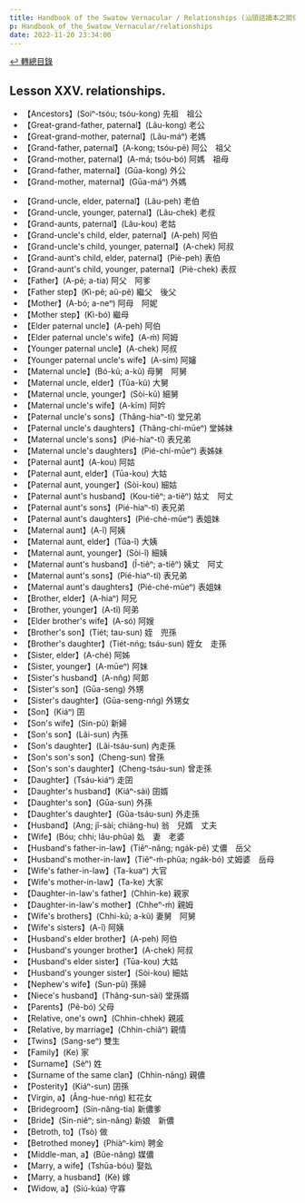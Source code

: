 ```yaml
---
title: Handbook of the Swatow Vernacular / Relationships (汕頭話讀本之關係)
p: Handbook_of_the_Swatow_Vernacular/relationships
date: 2022-11-20 23:34:00
---
```


[↩️ 轉總目錄](/Handbook_of_the_Swatow_Vernacular)

## Lesson XXV. relationships.

* 【Ancestors】(Soiⁿ-tsóu; tsóu-kong) 先祖　祖公
* 【Great-grand-father, paternal】(Lãu-kong) 老公
* 【Great-grand-mother, paternal】(Lãu-máⁿ) 老媽
* 【Grand-father, paternal】(A-kong; tsóu-pẽ) 阿公　祖父
* 【Grand-mother, paternal】(A-má; tsóu-bó) 阿媽　祖母
* 【Grand-father, maternal】(Gūa-kong) 外公
* 【Grand-mother, maternal】(Gūa-máⁿ) 外媽
<!--more-->
* 【Grand-uncle, elder, paternal】(Lãu-peh) 老伯
* 【Grand-uncle, younger, paternal】(Lãu-chek) 老叔
* 【Grand-aunts, paternal】(Lãu-kou) 老姑
* 【Grand-uncle's child, elder, paternal】(A-peh) 阿伯
* 【Grand-uncle's child, younger, paternal】(A-chek) 阿叔
* 【Grand-aunt's child, elder, paternal】(Piè-peh) 表伯
* 【Grand-aunt's child, younger, paternal】(Piè-chek) 表叔
* 【Father】(A-pẽ; a-tia) 阿父　阿爹
* 【Father step】(Kì-pẽ; aũ-pẽ) 繼父　後父
* 【Mother】(A-bó; a-neⁿ) 阿母　阿妮
* 【Mother step】(Kì-bó) 繼母
* 【Elder paternal uncle】(A-peh) 阿伯
* 【Elder paternal uncle's wife】(A-ḿ) 阿姆
* 【Younger paternal uncle】(A-chek) 阿叔
* 【Younger paternal uncle's wife】(A-sím) 阿嬸
* 【Maternal uncle】(Bó-kũ; a-kũ) 母舅　阿舅
* 【Maternal uncle, elder】(Tūa-kũ) 大舅
* 【Maternal uncle, younger】(Sòi-kũ) 細舅
* 【Maternal uncle's wife】(A-kĩm) 阿妗
* 【Paternal uncle's sons】(Thâng-hiaⁿ-tĩ) 堂兄弟
* 【Paternal uncle's daughters】(Thâng-chí-mūeⁿ) 堂姊妹
* 【Maternal uncle's sons】(Pié-hiaⁿ-tĩ) 表兄弟
* 【Maternal uncle's daughters】(Pié-chí-mūeⁿ) 表姊妹
* 【Paternal aunt】(A-kou) 阿姑
* 【Paternal aunt, elder】(Tūa-kou) 大姑
* 【Paternal aunt, younger】(Sòi-kou) 細姑
* 【Paternal aunt's husband】(Kou-tiẽⁿ; a-tiẽⁿ) 姑丈　阿丈
* 【Paternal aunt's sons】(Pié-hiaⁿ-tĩ) 表兄弟
* 【Paternal aunt's daughters】(Pié-ché-mūeⁿ) 表姐妹
* 【Maternal aunt】(A-î) 阿姨
* 【Maternal aunt, elder】(Tūa-î) 大姨
* 【Maternal aunt, younger】(Sòi-î) 細姨
* 【Maternal aunt's husband】(Î-tiẽⁿ; a-tiẽⁿ) 姨丈　阿丈
* 【Maternal aunt's sons】(Pié-hiaⁿ-tĩ) 表兄弟
* 【Maternal aunt's daughters】(Pié-ché-mūeⁿ) 表姐妹
* 【Brother, elder】(A-hiaⁿ) 阿兄
* 【Brother, younger】(A-tĩ) 阿弟
* 【Elder brother's wife】(A-só) 阿嫂
* 【Brother's son】(Tiét; tau-sun) 姪　兜孫
* 【Brother's daughter】(Tiét-nńg; tsáu-sun) 姪女　走孫
* 【Sister, elder】(A-ché) 阿姊
* 【Sister, younger】(A-mūeⁿ) 阿妹
* 【Sister's husband】(A-nn̂g) 阿郞
* 【Sister's son】(Gūa-seng) 外甥
* 【Sister's daughter】(Gūa-seng-nńg) 外甥女
* 【Son】(Kiáⁿ) 囝
* 【Son's wife】(Sin-pũ) 新婦
* 【Son's son】(Lãi-sun) 內孫
* 【Son's daughter】(Lãi-tsáu-sun) 內走孫
* 【Son's son's son】(Cheng-sun) 曾孫
* 【Son's son's daughter】(Cheng-tsáu-sun) 曾走孫
* 【Daughter】(Tsáu-kiáⁿ) 走囝
* 【Daughter's husband】(Kiáⁿ-sài) 囝婿
* 【Daughter's son】(Gūa-sun) 外孫
* 【Daughter's daughter】(Gūa-tsáu-sun) 外走孫
* 【Husband】(Ang; jî-sài; chiãng-hu) 翁　兒婿　丈夫
* 【Wife】(Bóu; chhi; lãu-phûa) 𡚸　妻　老婆
* 【Husband's father-in-law】(Tiẽⁿ-nâng; ngák-pẽ) 丈儂　岳父
* 【Husband's mother-in-law】(Tiẽⁿ-ḿ-phûa; ngák-bó) 丈姆婆　岳母
* 【Wife's father-in-law】(Ta-kuaⁿ) 大官
* 【Wife's mother-in-law】(Ta-ke) 大家
* 【Daughter-in-law's father】(Chhin-ke) 親家
* 【Daughter-in-law's mother】(Chheⁿ-ḿ) 親姆
* 【Wife's brothers】(Chhi-kũ; a-kũ) 妻舅　阿舅
* 【Wife's sisters】(A-î) 阿姨
* 【Husband's elder brother】(A-peh) 阿伯
* 【Husband's younger brother】(A-chek) 阿叔
* 【Husband's elder sister】(Tūa-kou) 大姑
* 【Husband's younger sister】(Sòi-kou) 細姑
* 【Nephew's wife】(Sun-pũ) 孫婦
* 【Niece's husband】(Thâng-sun-sài) 堂孫婿
* 【Parents】(Pẽ-bó) 父母
* 【Relative, one's own】(Chhin-chhek) 親戚
* 【Relative, by marriage】(Chhin-chiâⁿ) 親情
* 【Twins】(Sang-seⁿ) 雙生
* 【Family】(Ke) 家
* 【Surname】(Sèⁿ) 姓
* 【Surname of the same clan】(Chhin-nâng) 親儂
* 【Posterity】(Kiáⁿ-sun) 囝孫
* 【Virgin, a】(Âng-hue-nńg) 紅花女
* 【Bridegroom】(Sin-nâng-tia) 新儂爹
* 【Bride】(Sin-niêⁿ; sin-nâng) 新娘　新儂
* 【Betroth, to】(Tsò) 做
* 【Betrothed money】(Phiàⁿ-kim) 聘金
* 【Middle-man, a】(Bûe-nâng) 媒儂
* 【Marry, a wife】(Tshūa-bóu) 娶𡚸
* 【Marry, a husband】(Kè) 嫁
* 【Widow, a】(Siú-kúa) 守寡
